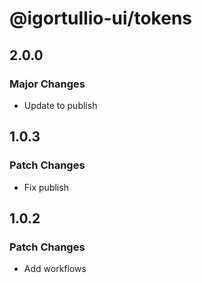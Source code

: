 # @igortullio-ui/tokens

## 2.0.0

### Major Changes

- Update to publish

## 1.0.3

### Patch Changes

- Fix publish

## 1.0.2

### Patch Changes

- Add workflows
